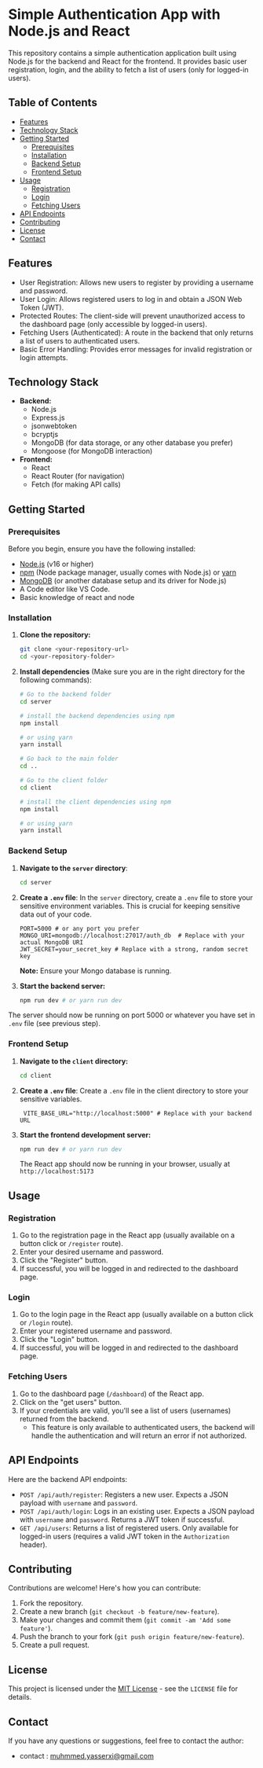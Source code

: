 

# Simple Authentication App with Node.js and React

This repository contains a simple authentication application built using Node.js for the backend and React for the frontend. It provides basic user registration, login, and the ability to fetch a list of users (only for logged-in users).

## Table of Contents

- [Features](#features)
- [Technology Stack](#technology-stack)
- [Getting Started](#getting-started)
    - [Prerequisites](#prerequisites)
    - [Installation](#installation)
    - [Backend Setup](#backend-setup)
    - [Frontend Setup](#frontend-setup)
- [Usage](#usage)
    - [Registration](#registration)
    - [Login](#login)
    - [Fetching Users](#fetching-users)
- [API Endpoints](#api-endpoints)
- [Contributing](#contributing)
- [License](#license)
- [Contact](#contact)

## Features

-   User Registration: Allows new users to register by providing a username and password.
-   User Login: Allows registered users to log in and obtain a JSON Web Token (JWT).
-   Protected Routes: The client-side will prevent unauthorized access to the dashboard page (only accessible by logged-in users).
-   Fetching Users (Authenticated): A route in the backend that only returns a list of users to authenticated users.
-   Basic Error Handling: Provides error messages for invalid registration or login attempts.

## Technology Stack

-   **Backend:**
    -   Node.js
    -   Express.js
    -   jsonwebtoken
    -   bcryptjs
    -   MongoDB (for data storage, or any other database you prefer)
    -   Mongoose (for MongoDB interaction)
-   **Frontend:**
    -   React
    -   React Router (for navigation)
    -   Fetch (for making API calls)

## Getting Started

### Prerequisites

Before you begin, ensure you have the following installed:

-   [Node.js](https://nodejs.org/) (v16 or higher)
-   [npm](https://www.npmjs.com/) (Node package manager, usually comes with Node.js) or [yarn](https://yarnpkg.com/)
-   [MongoDB](https://www.mongodb.com/) (or another database setup and its driver for Node.js)
-   A Code editor like VS Code.
-  Basic knowledge of react and node

### Installation

1.  **Clone the repository:**
    ```bash
    git clone <your-repository-url>
    cd <your-repository-folder>
    ```

2.  **Install dependencies** (Make sure you are in the right directory for the following commands):
    ```bash
    # Go to the backend folder
    cd server 

    # install the backend dependencies using npm
    npm install 

    # or using yarn
    yarn install

    # Go back to the main folder
    cd ..

    # Go to the client folder
    cd client 

    # install the client dependencies using npm
    npm install 

    # or using yarn
    yarn install
    ```

### Backend Setup

1.  **Navigate to the `server` directory**:

    ```bash
    cd server
    ```

2.  **Create a `.env` file**: In the `server` directory, create a `.env` file to store your sensitive environment variables.  This is crucial for keeping sensitive data out of your code.

    ```
    PORT=5000 # or any port you prefer
    MONGO_URI=mongodb://localhost:27017/auth_db  # Replace with your actual MongoDB URI
    JWT_SECRET=your_secret_key # Replace with a strong, random secret key
    ```
    **Note:** Ensure your Mongo database is running.
3.  **Start the backend server:**

    ```bash
    npm run dev # or yarn run dev
    ```

   The server should now be running on port 5000 or whatever you have set in `.env` file (see previous step).

### Frontend Setup

1.  **Navigate to the `client` directory:**

    ```bash
    cd client
    ```
2.  **Create a `.env` file**: Create a `.env` file in the client directory to store your sensitive variables.

      ```
       VITE_BASE_URL="http://localhost:5000" # Replace with your backend URL
      ```
 
3.  **Start the frontend development server:**

    ```bash
    npm run dev # or yarn run dev
    ```
    The React app should now be running in your browser, usually at `http://localhost:5173`

## Usage

### Registration

1.  Go to the registration page in the React app (usually available on a button click or `/register` route).
2.  Enter your desired username and password.
3.  Click the "Register" button.
4.  If successful, you will be logged in and redirected to the dashboard page.

### Login

1.  Go to the login page in the React app (usually available on a button click or `/login` route).
2.  Enter your registered username and password.
3.  Click the "Login" button.
4.  If successful, you will be logged in and redirected to the dashboard page.

### Fetching Users

1.  Go to the dashboard page (`/dashboard`) of the React app.
2.  Click on the "get users" button.
3.  If your credentials are valid, you'll see a list of users (usernames) returned from the backend.
    *   This feature is only available to authenticated users, the backend will handle the authentication and will return an error if not authorized.

## API Endpoints

Here are the backend API endpoints:

-   `POST /api/auth/register`: Registers a new user. Expects a JSON payload with `username` and `password`.
-   `POST /api/auth/login`: Logs in an existing user. Expects a JSON payload with `username` and `password`. Returns a JWT token if successful.
-   `GET /api/users`: Returns a list of registered users. Only available for logged-in users (requires a valid JWT token in the `Authorization` header).

## Contributing

Contributions are welcome! Here's how you can contribute:

1.  Fork the repository.
2.  Create a new branch (`git checkout -b feature/new-feature`).
3.  Make your changes and commit them (`git commit -am 'Add some feature'`).
4.  Push the branch to your fork (`git push origin feature/new-feature`).
5.  Create a pull request.

## License

This project is licensed under the [MIT License](LICENSE) - see the `LICENSE` file for details.

## Contact

If you have any questions or suggestions, feel free to contact the author:

- contact : muhmmed.yasserxi@gmail.com
